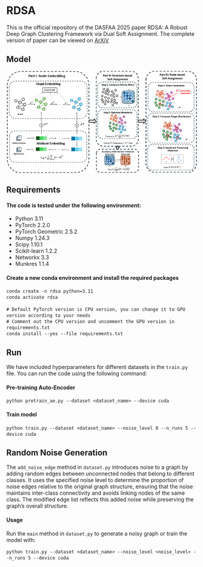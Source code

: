 # RDSA
This is the official repository of the DASFAA 2025 paper RDSA: A Robust Deep Graph Clustering Framework via Dual Soft Assignment. The complete version of paper can be viewed on [ArXiV](https://arxiv.org/abs/2410.21745)
## Model
![Model Framework](model.png)
## Requirements
#### The code is tested under the following environment:
- Python 3.11
- PyTorch 2.2.0
- PyTorch Geometric 2.5.2
- Numpy 1.24.3
- Scipy 1.10.1
- Scikit-learn 1.2.2
- Networkx 3.3
- Munkres 1.1.4
#### Create a new conda environment and install the required packages
```
conda create -n rdsa python=3.11
conda activate rdsa

# Default PyTorch version is CPU version, you can change it to GPU version according to your needs
# Comment out the CPU version and uncomment the GPU version in requirements.txt
conda install --yes --file requirements.txt
```
## Run
We have included hyperparameters for different datasets in the `train.py` file. You can run the code using the following command:
#### Pre-training Auto-Encoder
```
python pretrain_ae.py --dataset <dataset_name> --device cuda
```
#### Train model
```
python train.py --dataset <dataset_name> --noise_level 0 --n_runs 5 --device cuda
```

## Random Noise Generation
The `add_noise_edge` method in `dataset.py` introduces noise to a graph by adding random edges between unconnected nodes that belong to different classes. It uses the specified noise level to determine the proportion of noise edges relative to the original graph structure, ensuring that the noise maintains inter-class connectivity and avoids linking nodes of the same class. The modified edge list reflects this added noise while preserving the graph’s overall structure.
#### Usage
Run the `main` method in `dataset.py` to generate a noisy graph or train the model with:
```
python train.py --dataset <dataset_name> --noise_level <noise_level> --n_runs 5 --device cuda
```

